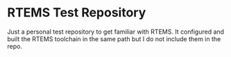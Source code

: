 # RTEMS Test Repository

Just a personal test repository to get familiar with RTEMS.
It configured and built the RTEMS toolchain in the same path
but I do not include them in the repo. 
